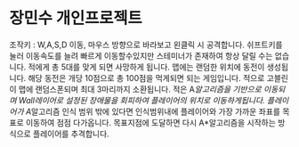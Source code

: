 # 장민수 개인프로젝트
 조작키 : W,A,S,D 이동, 마우스 방향으로 바라보고 왼클릭 시 공격합니다. 쉬프트키를 눌러 이동속도를 늘려 빠르게 이동할수있지만
 스테미너가 존재하여 항상 달릴 수는 없습니다. 적에게 총 5대를 맞게 되면 사망하게 됩니다.
 맵에는 랜덤한 위치에 동전이 생성됩니다. 해당 동전은 개당 10점으로 총 100점을 먹게되면 되는 게임입니다.
 적으로 고블린이 맵에 랜덤스폰되며 최대 3마리까지 소환됩니다.
 적은 A*알고리즘을 기반으로 이동되며 Wall레이어로 설정된 장애물을 회피하여 플레이어의 위치로 이동하게됩니다. 플레이어가 A*알고리즘
 인식 범위 밖에 있다면 인식범위내에 플레이어와 가장 가까운 좌표를 목표로 이동하여 점점 다가옵니다. 목표지점에 도달하면 다시 A*알고리즘을 시작하는 방식으로 플레이어를 추격합니다.